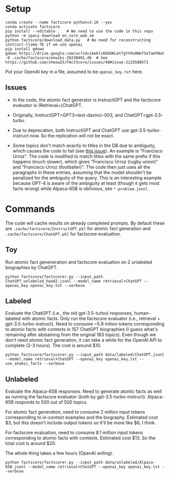 # Setup

```
conda create --name factscore python=3.10 --yes
conda activate factscore
pip install --editable .   # We need to use the code in this repo
python -m spacy download en_core_web_sm
python factscore/download_data.py   # No need for reconstructing instruct-llama-7b if we use openai
pip install gdown
gdown https://drive.google.com/uc?id=1mekls6OGOKLmt7gYtHs0WGf5oTamTNat -O .cache/factscore/enwiki-20230401.db  # See https://github.com/shmsw25/FActScore/issues/40#issue-2125580571
```

Put your OpenAI key in a file, assumed to be `openai_key.txt` here.


## Issues

- In the code, the atomic fact generator is InstructGPT and the factscore evaluator is (Retrieval+)ChatGPT.

- Originally, InstructGPT=GPT3=text-davinci-003, and ChatGPT=gpt-3.5-turbo.

- Due to deprecation, both InstructGPT and ChatGPT use gpt-3.5-turbo-instruct now. So the replication will not be exact.

- Some topics don't match exactly to titles in the DB due to ambiguity, which causes the code to fail (see [this issue](https://github.com/shmsw25/FActScore/issues/35)). An example is "Francisco Urroz". The code is modified to match titles with the same prefix if this happens (much slower), which gives "Francisco Urroz (rugby union)" and "Francisco Urroz (footballer)". The code then just uses all the paragraphs in these entries, assuming that the model shouldn't be penalized for the ambiguity of the query. This is an interesting example because GPT-4 is aware of the ambiguity at least (though it gets most facts wrong) while Alpaca-65B is oblivious, see `*-problem.jsonl`.


# Commands

The code will cache results on already completed prompts. By default these are `.cache/factscore/InstructGPT.pkl` for atomic fact generation and `.cache/factscore/ChatGPT.pkl` for factscore evaluation.

## Toy

Run atomic fact geneneration and factscore evaluation on 2 unlabeled biographies by ChatGPT.
```
python factscore/factscorer.py --input_path ChatGPT_unlabeled_head2.jsonl --model_name retrieval+ChatGPT --openai_key openai_key.txt --verbose
```

## Labeled

Evaluate the ChatGPT (i.e., the old gpt-3.5-turbo) responses, human-labeled with atomic facts. Only run the factscore evaluator (i.e., retrieval + gpt-3.5-turbo-instruct). Need to consume ~5.9 milion tokens corresponding to atomic facts with contexts in 157 ChatGPT biographies (I guess what's remaining after abstaining from the original 183 topics). Even though we don't need atomic fact generation, it can take a while for the OpenAI API to complete (2-3 hours). The cost is around $10.
```
python factscore/factscorer.py --input_path data/labeled/ChatGPT.jsonl --model_name retrieval+ChatGPT --openai_key openai_key.txt --use_atomic_facts --verbose
```

## Unlabeled

Evaluate the Alpaca-65B responses. Need to generate atomic facts as well as running the factscore evaluator (both by gpt-3.5-turbo-instruct). Alpaca-65B responds to 500 out of 500 topics.

For atomic fact generation, need to consume 2 million input tokens corresponding to in-context examples and the biography. Estimated cost $3, but this doesn't include output tokens so it'll be more like $6, I think.

For factscore evaluation, need to consume 8.1 million input tokens corresponding to atomic facts with contexts. Estimated cost $13. So the total cost is around $20.

The whole thing takes a few hours (OpenAI willing).


```
python factscore/factscorer.py --input_path data/unlabeled/Alpaca-65B.jsonl --model_name retrieval+ChatGPT --openai_key openai_key.txt --verbose
```
